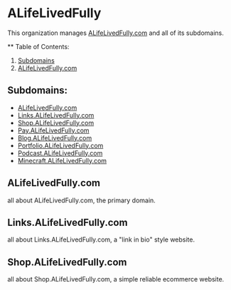 # ALifeLivedFully
This organization manages [ALifeLivedFully.com](https://ALifeLivedFully.com) and all of its subdomains.

** Table of Contents:
1. [Subdomains](#Subdomains)
1. [ALifeLivedFully.com](#Alifelivedfully-com)

## Subdomains:
- [ALifeLivedFully.com](https://ALifeLivedFully.com)  
- [Links.ALifeLivedFully.com](https://Links.ALifeLivedFully.com)  
- [Shop.ALifeLivedFully.com](https://Shop.ALifeLivedFully.com)  
- [Pay.ALifeLivedFully.com](https://Pay.ALifeLivedFully.com)  
- [Blog.ALifeLivedFully.com](https://Blog.ALifeLivedFully.com)  
- [Portfolio.ALifeLivedFully.com](https://Portfolio.ALifeLivedFully.com)  
- [Podcast.ALifeLivedFully.com](https://Podcast.ALifeLivedFully.com)  
- [Minecraft.ALifeLivedFully.com](https://Minecraft.ALifeLivedFully.com)  

## ALifeLivedFully.com  
all about ALifeLivedFully.com, the primary domain.

## Links.ALifeLivedFully.com  
all about Links.ALifeLivedFully.com, a "link in bio" style website.

## Shop.ALifeLivedFully.com  
all about Shop.ALifeLivedFully.com, a simple reliable ecommerce website.
